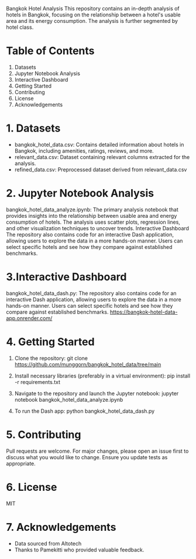 Bangkok Hotel Analysis
This repository contains an in-depth analysis of hotels in Bangkok, focusing on the relationship between a hotel's usable area and its energy consumption. The analysis is further segmented by hotel class.

# Table of Contents
1. Datasets
2. Jupyter Notebook Analysis
3. Interactive Dashboard
4. Getting Started
5. Contributing
6. License
7. Acknowledgements

# 1. Datasets

- bangkok_hotel_data.csv: Contains detailed information about hotels in Bangkok, including amenities, ratings, reviews, and more.
- relevant_data.csv: Dataset containing relevant columns extracted for the analysis.
- refined_data.csv: Preprocessed dataset derived from relevant_data.csv 

# 2. Jupyter Notebook Analysis

bangkok_hotel_data_analyze.ipynb: The primary analysis notebook that provides insights into the relationship between usable area and energy consumption of hotels. The analysis uses scatter plots, regression lines, and other visualization techniques to uncover trends.
Interactive Dashboard
The repository also contains code for an interactive Dash application, allowing users to explore the data in a more hands-on manner. Users can select specific hotels and see how they compare against established benchmarks.

# 3.Interactive Dashboard
bangkok_hotel_data_dash.py: The repository also contains code for an interactive Dash application, allowing users to explore the data in a more hands-on manner. Users can select specific hotels and see how they compare against established benchmarks.
https://bangkok-hotel-data-app.onrender.com/

# 4. Getting Started

1. Clone the repository:
   git clone https://github.com/munggorn/bangkok_hotel_data/tree/main

2. Install necessary libraries (preferably in a virtual environment):
   pip install -r requirements.txt

3. Navigate to the repository and launch the Jupyter notebook:
   jupyter notebook bangkok_hotel_data_analyze.ipynb

4. To run the Dash app:
   python bangkok_hotel_data_dash.py

# 5. Contributing
Pull requests are welcome. For major changes, please open an issue first to discuss what you would like to change. Ensure you update tests as appropriate.

# 6. License
MIT

# 7. Acknowledgements
- Data sourced from Altotech
- Thanks to Pamekitti who provided valuable feedback.



